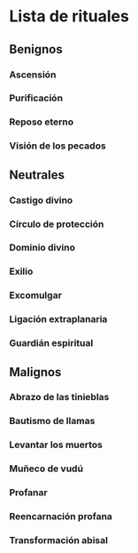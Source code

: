 # Lista de rituales

## Benignos

### Ascensión

### Purificación

### Reposo eterno

### Visión de los pecados

## Neutrales

### Castigo divino

### Círculo de protección

### Dominio divino

### Exilio

### Excomulgar

### Ligación extraplanaria

### Guardián espiritual

## Malignos

### Abrazo de las tinieblas

### Bautismo de llamas

### Levantar los muertos

### Muñeco de vudú

### Profanar

### Reencarnación profana

### Transformación abisal
